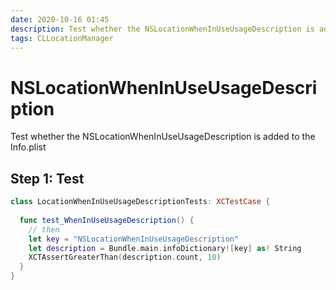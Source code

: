 ```yaml
---
date: 2020-10-16 01:45
description: Test whether the NSLocationWhenInUseUsageDescription is added to the Info.plist.
tags: CLLocationManager
---
```


# NSLocationWhenInUseUsageDescription

Test whether the NSLocationWhenInUseUsageDescription is added to the Info.plist

## Step 1: Test

```swift
class LocationWhenInUseUsageDescriptionTests: XCTestCase {
  
  func test_WhenInUseUsageDescription() {
    // then
    let key = "NSLocationWhenInUseUsageDescription"
    let description = Bundle.main.infoDictionary![key] as! String
    XCTAssertGreaterThan(description.count, 10)
  }
}
```

